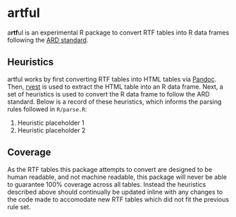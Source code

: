 # artful
a**rtf**ul is an experimental R package to convert RTF tables into R data frames following the [ARD standard](https://wiki.cdisc.org/pages/viewpage.action?pageId=222298985).

## Heuristics
artful works by first converting RTF tables into HTML tables via [Pandoc](https://pandoc.org/).
Then, [rvest](https://rvest.tidyverse.org/) is used to extract the HTML table into an R data frame.
Next, a set of heuristics is used to convert the R data frame to follow the ARD standard. Below is a record of these heuristics, which informs the parsing rules followed in `R/parse.R`:

1. Heuristic placeholder 1
2. Heuristic placeholder 2

## Coverage
As the RTF tables this package attempts to convert are designed to be human readable, and not machine readable, this package will never be able to guarantee 100% coverage across all tables.
Instead the heuristics described above should continually be updated inline with any changes to the code made to accomodate new RTF tables which did not fit the previous rule set.
